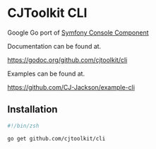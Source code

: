 # CJToolkit CLI

Google Go port of [Symfony Console Component](http://symfony.com/doc/current/components/console/introduction.html)

Documentation can be found at.

https://godoc.org/github.com/cjtoolkit/cli

Examples can be found at.

https://github.com/CJ-Jackson/example-cli

## Installation

~~~ sh
#!/bin/zsh

go get github.com/cjtoolkit/cli
~~~